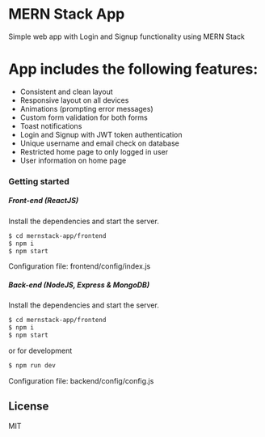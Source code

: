 # MERN Stack App

Simple web app with Login and Signup functionality using MERN Stack

# App includes the following features:

- Consistent and clean layout
- Responsive layout on all devices
- Animations (prompting error messages)
- Custom form validation for both forms
- Toast notifications
- Login and Signup with JWT token authentication
- Unique username and email check on database
- Restricted home page to only logged in user
- User information on home page

### Getting started

##### Front-end (ReactJS)

Install the dependencies and start the server.

```sh
$ cd mernstack-app/frontend
$ npm i
$ npm start
```

Configuration file:
frontend/config/index.js

##### Back-end (NodeJS, Express & MongoDB)

Install the dependencies and start the server.

```sh
$ cd mernstack-app/frontend
$ npm i
$ npm start
```

or for development

```sh
$ npm run dev
```

Configuration file:
backend/config/config.js

## License

MIT
